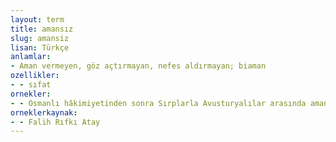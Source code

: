 ```yaml
---
layout: term
title: amansız
slug: amansiz
lisan: Türkçe
anlamlar:
- Aman vermeyen, göz açtırmayan, nefes aldırmayan; biaman
ozellikler:
- - sıfat
ornekler:
- - Osmanlı hâkimiyetinden sonra Sırplarla Avusturyalılar arasında amansız bir mücadele başlamıştır.
orneklerkaynak:
- - Falih Rıfkı Atay
---
```

